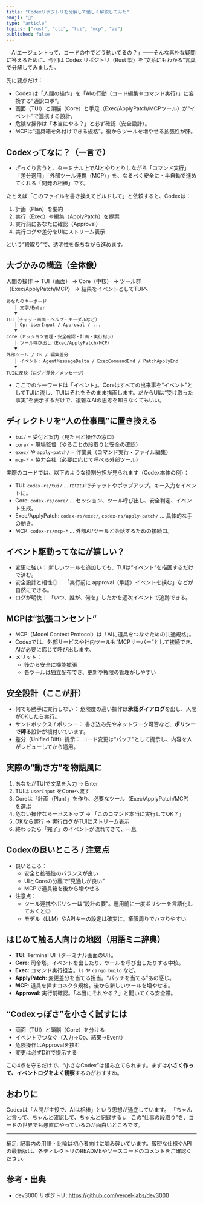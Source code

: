 ```yaml
---
title: "Codexリポジトリを分解して優しく解説してみた"
emoji: "🤖"
type: "article"
topics: ["rust", "cli", "tui", "mcp", "ai"]
published: false
---
```


「AIエージェントって、コードの中でどう動いてるの？」——そんな素朴な疑問に答えるために、今回は Codex リポジトリ（Rust 製）を“文系にもわかる”言葉で分解してみました。

先に要点だけ：

- Codex は「人間の操作」を「AIの行動（コード編集やコマンド実行）」に変換する“通訳ロボ”。
- 画面（TUI）と頭脳（Core）と手足（Exec/ApplyPatch/MCPツール）が“イベント”で連携する設計。
- 危険な操作は「本当にやる？」と必ず確認（安全設計）。
- MCPは“道具箱を外付けできる規格”。後からツールを増やせる拡張性が肝。

## Codexってなに？（一言で）

- ざっくり言うと、ターミナル上でAIとやりとりしながら「コマンド実行」「差分適用」「外部ツール連携（MCP）」を、なるべく安全に・半自動で進めてくれる「開発の相棒」です。

たとえば「このファイルを書き換えてビルドして」と依頼すると、Codexは：

1) 計画（Plan）を要約
2) 実行（Exec）や編集（ApplyPatch）を提案
3) 実行前にあなたに確認（Approval）
4) 実行ログや差分をUIにストリーム表示

という“段取り”で、透明性を保ちながら進めます。

## 大づかみの構造（全体像）

人間の操作 → TUI（画面） → Core（中核） → ツール群（Exec/ApplyPatch/MCP） → 結果をイベントとしてTUIへ

```
あなたのキーボード
   │ 文字/Enter
   ▼
TUI（チャット画面・ヘルプ・モーダルなど）
   │ Op: UserInput / Approval / ...
   ▼
Core（セッション管理・安全確認・計画・実行指示）
   │ ツール呼び出し（Exec/ApplyPatch/MCP）
   ▼
外部ツール / OS / 編集差分
   │ イベント: AgentMessageDelta / ExecCommandEnd / PatchApplyEnd
   ▼
TUIに反映（ログ／差分／メッセージ）
```

- ここでのキーワードは「イベント」。Coreはすべての出来事を“イベント”としてTUIに流し、TUIはそれをそのまま描画します。だからUIは“受け取った事実”を表示するだけで、複雑なAIの思考を知らなくてもいい。

## ディレクトリを“人の仕事風”に置き換える

- `tui/` = 受付と案内（見た目と操作の窓口）
- `core/` = 現場監督（やることの段取りと安全の確認）
- `exec/` や `apply-patch/` = 作業員（コマンド実行・ファイル編集）
- `mcp-*` = 協力会社（必要に応じて呼べる外部ツール）

実際のコードでは、以下のような役割分担が見られます（Codex本体の例）：

- TUI: `codex-rs/tui/` … ratatuiでチャットやポップアップ。キー入力をイベントに。
- Core: `codex-rs/core/` … セッション、ツール呼び出し、安全判定、イベント生成。
- Exec/ApplyPatch: `codex-rs/exec/`, `codex-rs/apply-patch/` … 具体的な手の動き。
- MCP: `codex-rs/mcp-*` … 外部AI/ツールと会話するための接続口。

## イベント駆動ってなにが嬉しい？

- 変更に強い： 新しいツールを追加しても、TUIは“イベント”を描画するだけで済む。
- 安全設計と相性◎： 「実行前に approval（承認）イベントを挟む」などが自然にできる。
- ログが明快： 「いつ、誰が、何を」したかを逐次イベントで追跡できる。

## MCPは“拡張コンセント”

- MCP（Model Context Protocol）は「AIに道具をつなぐための共通規格」。
- Codexでは、外部サービスや社内ツールも“MCPサーバー”として接続でき、AIが必要に応じて呼び出します。
- メリット：
  - 後から安全に機能拡張
  - 各ツールは独立配布でき、更新や権限の管理がしやすい

## 安全設計（ここが肝）

- 何でも勝手に実行しない： 危険度の高い操作は**承認ダイアログ**を出し、人間がOKしたら実行。
- サンドボックス / ポリシー： 書き込み先やネットワーク可否など、**ポリシーで縛る**設計が根付いています。
- 差分（Unified Diff）提示： コード変更は“パッチ”として提示し、内容を人がレビューしてから適用。

## 実際の“動き方”を物語風に

1. あなたがTUIで文章を入力 → Enter
2. TUIは `UserInput` をCoreへ渡す
3. Coreは「計画（Plan）」を作り、必要なツール（Exec/ApplyPatch/MCP）を選ぶ
4. 危ない操作なら一旦ストップ → 「このコマンド本当に実行してOK？」
5. OKなら実行 → 実行ログがTUIにストリーム表示
6. 終わったら「完了」のイベントが流れてきて、一息

## Codexの良いところ / 注意点

- 良いところ：
  - 安全と拡張性のバランスが良い
  - UIとCoreの分離で“見通しが良い”
  - MCPで道具箱を後から増やせる
- 注意点：
  - ツール連携やポリシーは“設計の要”。運用前に一度ポリシーを言語化しておくと◎
  - モデル（LLM）やAPIキーの設定は確実に。権限周りでハマりやすい

## はじめて触る人向けの地図（用語ミニ辞典）

- **TUI**: Terminal UI（ターミナル画面のUI）。
- **Core**: 司令塔。イベントを出したり、ツールを呼び出したりする中核。
- **Exec**: コマンド実行担当。`ls` や `cargo build` など。
- **ApplyPatch**: 変更差分を当てる担当。“パッチを当てる”あの感じ。
- **MCP**: 道具を挿すコネクタ規格。後から新しいツールを増やせる。
- **Approval**: 実行前確認。「本当にそれやる？」と聞いてくる安全帯。

## “Codexっぽさ”を小さく試すには

- 画面（TUI）と頭脳（Core）を分ける
- イベントでつなぐ（入力→Op、結果→Event）
- 危険操作はApprovalを挟む
- 変更は必ずDiffで提示する

この4点を守るだけで、“小さなCodex”は組み立てられます。まずは**小さく作って、イベントログをよく観察**するのがおすすめ。

## おわりに

Codexは「人間が主役で、AIは相棒」という思想が通底しています。
「ちゃんと言って、ちゃんと確認して、ちゃんと記録する」。
この“仕事の段取り”を、コードの世界でも愚直にやっているのが面白いところです。

---
補足: 記事内の用語・比喩は初心者向けに噛み砕いています。厳密な仕様やAPIの最新版は、各ディレクトリのREADMEやソースコードのコメントをご確認ください。

## 参考・出典
- dev3000 リポジトリ: https://github.com/vercel-labs/dev3000

